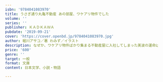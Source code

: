 ```yaml
---
isbn: '9784041083970'
title: うさぎ通り丸亀不動産 あの部屋、ワケアリ物件でした
volume: ''
series: ''
publisher: ＫＡＤＫＡＷＡ
pubdate: '2019-09-21'
cover: 'https://cover.openbd.jp/9784041083970.jpg'
author: 堀川アサコ／著 わみず／イラスト
description: なぜか、ワケアリ物件ばかり集まる不動産屋に入社してしまった美波の運命は
price: '600'
genre: ''
target: 一般
format: 文庫
content: 日本文学、小説・物語

---
```

